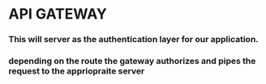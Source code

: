 # API GATEWAY
### This will server as the authentication layer for our application.
### depending on the route the gateway authorizes and pipes the request to the appriopraite server
####
###
##